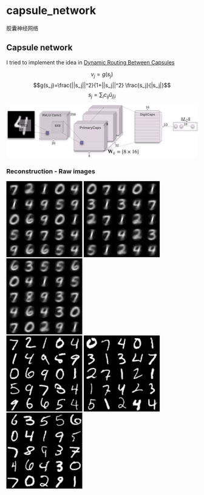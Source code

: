 # capsule_network
胶囊神经网络
## Capsule network
I tried to implement the idea in [Dynamic Routing Between Capsules](https://arxiv.org/abs/1710.09829)

$$v_j=g(s_j)$$
$$g(s_j)=\frac{||s_j||^2}{1+||s_j||^2} \frac{s_j}{|s_j|}$$
$$s_j=\sum_ic_{ij} \hat u_{j|i}$$

<img src="output/capsNet.png">

### Reconstruction - Raw images
<img src="output/recon_image_1.png" width=200px> <img src="output/recon_image_2.png" width=200px> <img src="output/recon_image_3.png" width=200px>  
<img src="output/test_image_1.png" width=200px> <img src="output/test_image_2.png" width=200px> <img src="output/test_image_3.png" width=200px> 
